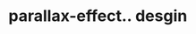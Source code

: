# parallax-effect.. desgin                                                                                                                                                                                                                                                                                                                                                                                                                                                                                                                                                                             
